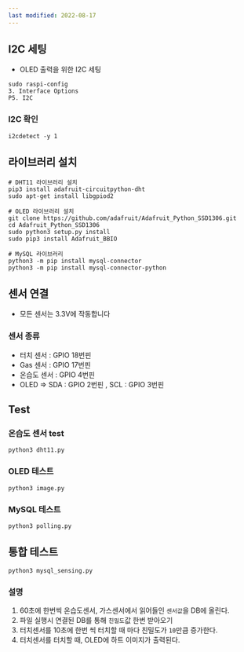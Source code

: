 ```yaml
---
last modified: 2022-08-17
---
```

## I2C 세팅

- OLED 출력을 위한 I2C 세팅

```
sudo raspi-config
3. Interface Options
P5. I2C
```

### I2C 확인

```
i2cdetect -y 1
```

## 라이브러리 설치

```
# DHT11 라이브러리 설치
pip3 install adafruit-circuitpython-dht
sudo apt-get install libgpiod2

# OLED 라이브러리 설치
git clone https://github.com/adafruit/Adafruit_Python_SSD1306.git
cd Adafruit_Python_SSD1306
sudo python3 setup.py install
sudo pip3 install Adafruit_BBIO

# MySQL 라이브러리
python3 -m pip install mysql-connector
python3 -m pip install mysql-connector-python
```

## 센서 연결

- 모든 센서는 3.3V에 작동합니다

### 센서 종류

- 터치 센서 : GPIO 18번핀
- Gas 센서 : GPIO 17번핀
- 온습도 센서 : GPIO 4번핀
- OLED => SDA : GPIO 2번핀 , SCL : GPIO 3번핀

## Test

### 온습도 센서 test

```
python3 dht11.py
```

### OLED 테스트

```
python3 image.py
```

### MySQL 테스트

```
python3 polling.py
```

## 통합 테스트

```
python3 mysql_sensing.py
```

### 설명

1. 60초에 한번씩 온습도센서, 가스센서에서 읽어들인 `센서값`을 DB에 올린다.
2. 파일 실행시 연결된 DB를 통해 `친밀도`값 한번 받아오기
3. 터치센서를 10초에 한번 씩 터치할 때 마다 친밀도가 `10`만큼 증가한다.
4. 터치센서를 터치할 때, OLED에 하트 이미지가 출력된다.

